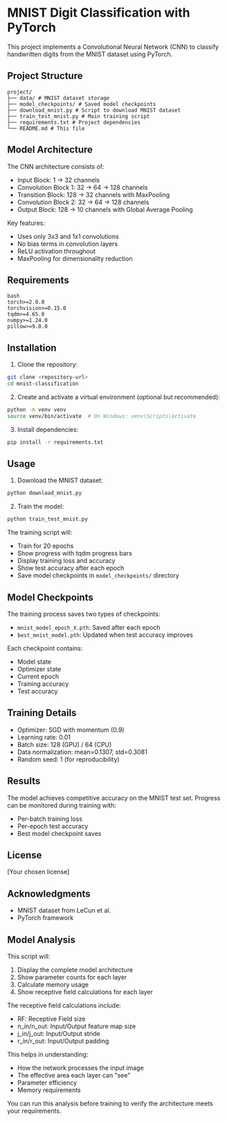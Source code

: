 # MNIST Digit Classification with PyTorch

This project implements a Convolutional Neural Network (CNN) to classify handwritten digits from the MNIST dataset using PyTorch.

## Project Structure 
```
project/
├── data/ # MNIST dataset storage
├── model_checkpoints/ # Saved model checkpoints
├── download_mnist.py # Script to download MNIST dataset
├── train_test_mnist.py # Main training script
├── requirements.txt # Project dependencies
└── README.md # This file
```

## Model Architecture
The CNN architecture consists of:
- Input Block: 1 → 32 channels
- Convolution Block 1: 32 → 64 → 128 channels
- Transition Block: 128 → 32 channels with MaxPooling
- Convolution Block 2: 32 → 64 → 128 channels
- Output Block: 128 → 10 channels with Global Average Pooling

Key features:
- Uses only 3x3 and 1x1 convolutions
- No bias terms in convolution layers
- ReLU activation throughout
- MaxPooling for dimensionality reduction

## Requirements 
```
bash
torch>=2.0.0
torchvision>=0.15.0
tqdm>=4.65.0
numpy>=1.24.0
pillow>=9.0.0
```

## Installation
1. Clone the repository:
```bash
git clone <repository-url>
cd mnist-classification
```

2. Create and activate a virtual environment (optional but recommended):
```bash
python -m venv venv
source venv/bin/activate  # On Windows: venv\Scripts\activate
```

3. Install dependencies:
```bash
pip install -r requirements.txt
```

## Usage

1. Download the MNIST dataset:
```bash
python download_mnist.py
```

2. Train the model:
```bash
python train_test_mnist.py
```

The training script will:
- Train for 20 epochs
- Show progress with tqdm progress bars
- Display training loss and accuracy
- Show test accuracy after each epoch
- Save model checkpoints in `model_checkpoints/` directory

## Model Checkpoints
The training process saves two types of checkpoints:
- `mnist_model_epoch_X.pth`: Saved after each epoch
- `best_mnist_model.pth`: Updated when test accuracy improves

Each checkpoint contains:
- Model state
- Optimizer state
- Current epoch
- Training accuracy
- Test accuracy

## Training Details
- Optimizer: SGD with momentum (0.9)
- Learning rate: 0.01
- Batch size: 128 (GPU) / 64 (CPU)
- Data normalization: mean=0.1307, std=0.3081
- Random seed: 1 (for reproducibility)

## Results
The model achieves competitive accuracy on the MNIST test set. Progress can be monitored during training with:
- Per-batch training loss
- Per-epoch test accuracy
- Best model checkpoint saves

## License
[Your chosen license]

## Acknowledgments
- MNIST dataset from LeCun et al.
- PyTorch framework

## Model Analysis
This script will:
1. Display the complete model architecture
2. Show parameter counts for each layer
3. Calculate memory usage
4. Show receptive field calculations for each layer

The receptive field calculations include:
- RF: Receptive Field size
- n_in/n_out: Input/Output feature map size
- j_in/j_out: Input/Output stride
- r_in/r_out: Input/Output padding

This helps in understanding:
- How the network processes the input image
- The effective area each layer can "see"
- Parameter efficiency
- Memory requirements

You can run this analysis before training to verify the architecture meets your requirements. 